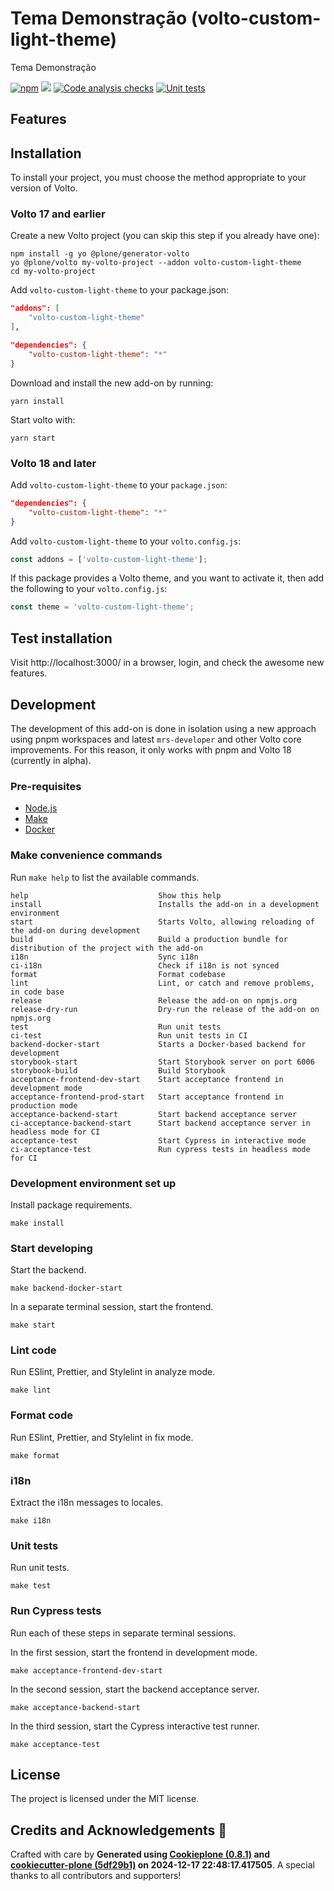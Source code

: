 # Tema Demonstração (volto-custom-light-theme)

Tema Demonstração

[![npm](https://img.shields.io/npm/v/volto-custom-light-theme)](https://www.npmjs.com/package/volto-custom-light-theme)
[![](https://img.shields.io/badge/-Storybook-ff4785?logo=Storybook&logoColor=white&style=flat-square)](https://procergs.github.io/volto-custom-light-theme/)
[![Code analysis checks](https://github.com/procergs/volto-custom-light-theme/actions/workflows/code.yml/badge.svg)](https://github.com/procergs/volto-custom-light-theme/actions/workflows/code.yml)
[![Unit tests](https://github.com/procergs/volto-custom-light-theme/actions/workflows/unit.yml/badge.svg)](https://github.com/procergs/volto-custom-light-theme/actions/workflows/unit.yml)

## Features

<!-- List your awesome features here -->

## Installation

To install your project, you must choose the method appropriate to your version of Volto.


### Volto 17 and earlier

Create a new Volto project (you can skip this step if you already have one):

```
npm install -g yo @plone/generator-volto
yo @plone/volto my-volto-project --addon volto-custom-light-theme
cd my-volto-project
```

Add `volto-custom-light-theme` to your package.json:

```JSON
"addons": [
    "volto-custom-light-theme"
],

"dependencies": {
    "volto-custom-light-theme": "*"
}
```

Download and install the new add-on by running:

```
yarn install
```

Start volto with:

```
yarn start
```

### Volto 18 and later

Add `volto-custom-light-theme` to your `package.json`:

```json
"dependencies": {
    "volto-custom-light-theme": "*"
}
```

Add `volto-custom-light-theme` to your `volto.config.js`:

```javascript
const addons = ['volto-custom-light-theme'];
```

If this package provides a Volto theme, and you want to activate it, then add the following to your `volto.config.js`:

```javascript
const theme = 'volto-custom-light-theme';
```

## Test installation

Visit http://localhost:3000/ in a browser, login, and check the awesome new features.


## Development

The development of this add-on is done in isolation using a new approach using pnpm workspaces and latest `mrs-developer` and other Volto core improvements.
For this reason, it only works with pnpm and Volto 18 (currently in alpha).


### Pre-requisites

-   [Node.js](https://6.docs.plone.org/install/create-project.html#node-js)
-   [Make](https://6.docs.plone.org/install/create-project.html#make)
-   [Docker](https://6.docs.plone.org/install/create-project.html#docker)


### Make convenience commands

Run `make help` to list the available commands.

```text
help                             Show this help
install                          Installs the add-on in a development environment
start                            Starts Volto, allowing reloading of the add-on during development
build                            Build a production bundle for distribution of the project with the add-on
i18n                             Sync i18n
ci-i18n                          Check if i18n is not synced
format                           Format codebase
lint                             Lint, or catch and remove problems, in code base
release                          Release the add-on on npmjs.org
release-dry-run                  Dry-run the release of the add-on on npmjs.org
test                             Run unit tests
ci-test                          Run unit tests in CI
backend-docker-start             Starts a Docker-based backend for development
storybook-start                  Start Storybook server on port 6006
storybook-build                  Build Storybook
acceptance-frontend-dev-start    Start acceptance frontend in development mode
acceptance-frontend-prod-start   Start acceptance frontend in production mode
acceptance-backend-start         Start backend acceptance server
ci-acceptance-backend-start      Start backend acceptance server in headless mode for CI
acceptance-test                  Start Cypress in interactive mode
ci-acceptance-test               Run cypress tests in headless mode for CI
```

### Development environment set up

Install package requirements.

```shell
make install
```

### Start developing

Start the backend.

```shell
make backend-docker-start
```

In a separate terminal session, start the frontend.

```shell
make start
```

### Lint code

Run ESlint, Prettier, and Stylelint in analyze mode.

```shell
make lint
```

### Format code

Run ESlint, Prettier, and Stylelint in fix mode.

```shell
make format
```

### i18n

Extract the i18n messages to locales.

```shell
make i18n
```

### Unit tests

Run unit tests.

```shell
make test
```

### Run Cypress tests

Run each of these steps in separate terminal sessions.

In the first session, start the frontend in development mode.

```shell
make acceptance-frontend-dev-start
```

In the second session, start the backend acceptance server.

```shell
make acceptance-backend-start
```

In the third session, start the Cypress interactive test runner.

```shell
make acceptance-test
```

## License

The project is licensed under the MIT license.

## Credits and Acknowledgements 🙏

Crafted with care by **Generated using [Cookieplone (0.8.1)](https://github.com/plone/cookieplone) and [cookiecutter-plone (5df29b1)](https://github.com/plone/cookiecutter-plone/commit/5df29b17884fa57bcdc799084ac3d35a4b9b76c6) on 2024-12-17 22:48:17.417505**. A special thanks to all contributors and supporters!
